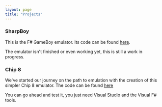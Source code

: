 ```yaml
---
layout: page
title: "Projects"
---
```


### SharpBoy

This is the F# GameBoy emulator. Its code can be found [here](https://github.com/s-society/sharpboy).

The emulator isn't finished or even working yet, this is still a work in progress.

### Chip 8

We've started our journey on the path to emulation with the creation of this simpler
Chip 8 emulator. The code can be found [here](https://github.com/s-society/chip-8)

You can go ahead and test it, you just need Visual Studio and the Visual F# tools.
